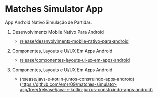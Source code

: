 # Matches Simulator App

App Android Nativo Simulação de Partidas.

1. Desenvolvimento Mobile Nativo Para Android
     - [release/desenvolvimento-mobile-nativo-para-android](https://github.com/emer09/matches-simulator-app/tree/release/desenvolvimento-mobile-nativo-para-android)

2. Componentes, Layouts e UI/UX Em Apps Android
     - [release/componentes-layouts-ui-ux-em-apps-android](https://github.com/emer09/matches-simulator-app/tree/release/componentes-layouts-ui-ux-em-apps-android)

3. Componentes, Layouts e UI/UX Em Apps Android
     - [release/java-e-kotlin-juntos-construindo-apps-android](https://github.com/emer09/matches-simulator-app/tree/(release/java-e-kotlin-juntos-construindo-apps-android)
